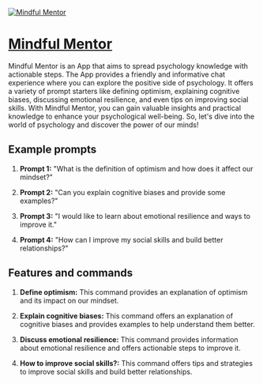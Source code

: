 [![Mindful Mentor](https://files.oaiusercontent.com/file-dGIhuO15tPyljJIU8cxgLVOS?se=2123-10-17T01%3A11%3A39Z&sp=r&sv=2021-08-06&sr=b&rscc=max-age%3D31536000%2C%20immutable&rscd=attachment%3B%20filename%3D847dd3e8-2e70-4205-8933-ac6f21d14c8a.png&sig=I0/2o4mtjOYsM3kiIWIlJdoOIBph66FryzbGnmU5NRw%3D)](https://chat.openai.com/g/g-9D6bQaS3T-mindful-mentor)

# [Mindful Mentor](https://chat.openai.com/g/g-9D6bQaS3T-mindful-mentor)

Mindful Mentor is an App that aims to spread psychology knowledge with actionable steps. The App provides a friendly and informative chat experience where you can explore the positive side of psychology. It offers a variety of prompt starters like defining optimism, explaining cognitive biases, discussing emotional resilience, and even tips on improving social skills. With Mindful Mentor, you can gain valuable insights and practical knowledge to enhance your psychological well-being. So, let's dive into the world of psychology and discover the power of our minds!

## Example prompts

1. **Prompt 1:** "What is the definition of optimism and how does it affect our mindset?"

2. **Prompt 2:** "Can you explain cognitive biases and provide some examples?"

3. **Prompt 3:** "I would like to learn about emotional resilience and ways to improve it."

4. **Prompt 4:** "How can I improve my social skills and build better relationships?"

## Features and commands

1. **Define optimism:** This command provides an explanation of optimism and its impact on our mindset.

2. **Explain cognitive biases:** This command offers an explanation of cognitive biases and provides examples to help understand them better.

3. **Discuss emotional resilience:** This command provides information about emotional resilience and offers actionable steps to improve it.

4. **How to improve social skills?:** This command offers tips and strategies to improve social skills and build better relationships.